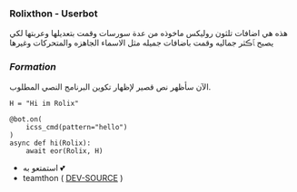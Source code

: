 ### Rolixthon - Userbot

هذه هي اضافات تلثون روليكس ماخوذه من عدة سورسات وقمت بتعديلها وعربتها لكي يصبح ﭑڪثر جماليه وقمت باضافات جميله مثل الاسماء الجاهزه والمتحركات وغيرها 

### _Formation_

الآن سأظهر نص قصير لإظهار تكوين البرنامج النصي المطلوب.
```python3
H = "Hi im Rolix"

@bot.on(
    icss_cmd(pattern="hello")
)
async def hi(Rolix):
    await eor(Rolix, H)
```

- استمتعو به 💕
- teamthon ( [DEV-SOURCE](https://t.me/RolixXx1) )
